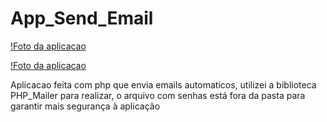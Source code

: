 # App_Send_Email

[!Foto da aplicacao](https://github.com/ThiagoFelippi/App_Send_Email/blob/master/phpmailer.png)

[!Foto da aplicacao](https://github.com/ThiagoFelippi/App_Send_Email/blob/master/php_mailer2.png)


Aplicacao feita com php que envia emails automaticos, utilizei a biblioteca PHP_Mailer para realizar, o arquivo com senhas está fora da pasta para garantir mais segurança à aplicação
